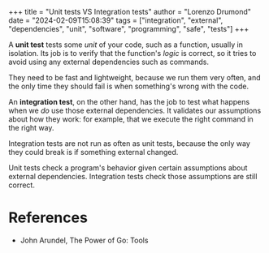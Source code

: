 +++
title = "Unit tests VS Integration tests"
author = "Lorenzo Drumond"
date = "2024-02-09T15:08:39"
tags = ["integration",  "external",  "dependencies",  "unit",  "software",  "programming",  "safe",  "tests"]
+++


A __unit test__ tests some _unit_ of your code, such as a function, usually in isolation. Its job is to verify that the function's _logic_ is correct, so it tries to avoid using any external dependencies such as commands.

They need to be fast and lightweight, because we run them very often, and the only time they should fail is when something's wrong with the code.

An __integration test__, on the other hand, has the job to test what happens when we _do_ use those external dependencies. It validates our assumptions about how they work: for example, that we execute the right command in the right way.

Integration tests are not run as often as unit tests, because the only way they could break is if something external changed.


Unit tests check a program's behavior given certain assumptions about external dependencies. Integration tests check those assumptions are still correct.

# References
- John Arundel, The Power of Go: Tools

